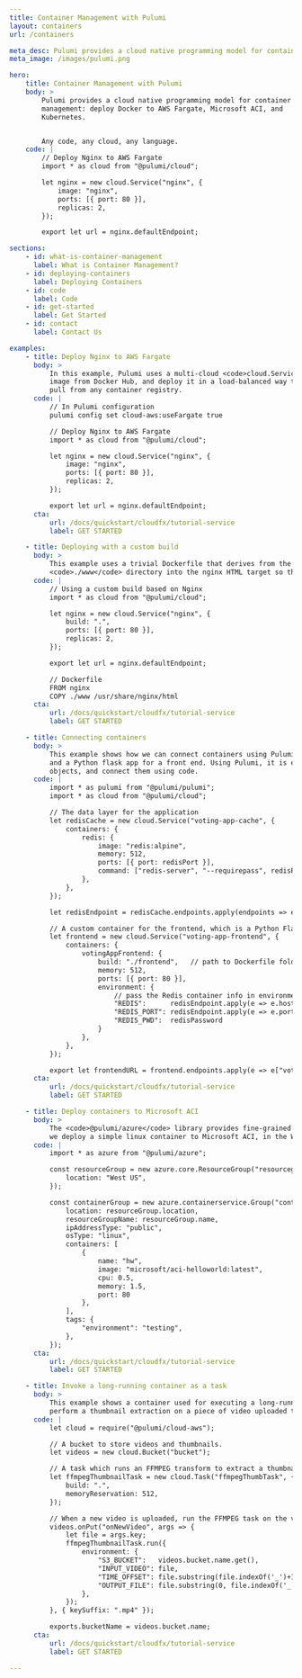 ```yaml
---
title: Container Management with Pulumi
layout: containers
url: /containers

meta_desc: Pulumi provides a cloud native programming model for container management. Any code, any cloud, any app.
meta_image: /images/pulumi.png

hero:
    title: Container Management with Pulumi
    body: >
        Pulumi provides a cloud native programming model for container
        management: deploy Docker to AWS Fargate, Microsoft ACI, and
        Kubernetes.


        Any code, any cloud, any language.
    code: |
        // Deploy Nginx to AWS Fargate
        import * as cloud from "@pulumi/cloud";

        let nginx = new cloud.Service("nginx", {
            image: "nginx",
            ports: [{ port: 80 }],
            replicas: 2,
        });

        export let url = nginx.defaultEndpoint;

sections:
    - id: what-is-container-management
      label: What is Container Management?
    - id: deploying-containers
      label: Deploying Containers
    - id: code
      label: Code
    - id: get-started
      label: Get Started
    - id: contact
      label: Contact Us

examples:
    - title: Deploy Nginx to AWS Fargate
      body: >
          In this example, Pulumi uses a multi-cloud <code>cloud.Service</code> object to pull the nginx
          image from Docker Hub, and deploy it in a load-balanced way to AWS Fargate. Pulumi can
          pull from any container registry.
      code: |
          // In Pulumi configuration
          pulumi config set cloud-aws:useFargate true

          // Deploy Nginx to AWS Fargate
          import * as cloud from "@pulumi/cloud";

          let nginx = new cloud.Service("nginx", {
              image: "nginx",
              ports: [{ port: 80 }],
              replicas: 2,
          });

          export let url = nginx.defaultEndpoint;
      cta:
          url: /docs/quickstart/cloudfx/tutorial-service
          label: GET STARTED

    - title: Deploying with a custom build
      body: >
          This example uses a trivial Dockerfile that derives from the <code>nginx</code> base image and copies the
          <code>./www</code> directory into the nginx HTML target so that it will be served up.
      code: |
          // Using a custom build based on Nginx
          import * as cloud from "@pulumi/cloud";

          let nginx = new cloud.Service("nginx", {
              build: ".",
              ports: [{ port: 80 }],
              replicas: 2,
          });

          export let url = nginx.defaultEndpoint;

          // Dockerfile
          FROM nginx
          COPY ./www /usr/share/nginx/html
      cta:
          url: /docs/quickstart/cloudfx/tutorial-service
          label: GET STARTED

    - title: Connecting containers
      body: >
          This example shows how we can connect containers using Pulumi &mdash; in this case Redis for a data store,
          and a Python flask app for a front end. Using Pulumi, it is easy to obtain a reference to the container
          objects, and connect them using code.
      code: |
          import * as pulumi from "@pulumi/pulumi";
          import * as cloud from "@pulumi/cloud";

          // The data layer for the application
          let redisCache = new cloud.Service("voting-app-cache", {
              containers: {
                  redis: {
                      image: "redis:alpine",
                      memory: 512,
                      ports: [{ port: redisPort }],
                      command: ["redis-server", "--requirepass", redisPassword],
                  },
              },
          });

          let redisEndpoint = redisCache.endpoints.apply(endpoints => endpoints.redis[redisPort]);

          // A custom container for the frontend, which is a Python Flask app
          let frontend = new cloud.Service("voting-app-frontend", {
              containers: {
                  votingAppFrontend: {
                      build: "./frontend",   // path to Dockerfile folder
                      memory: 512,
                      ports: [{ port: 80 }],
                      environment: {
                          // pass the Redis container info in environment variables
                          "REDIS":      redisEndpoint.apply(e => e.hostname),
                          "REDIS_PORT": redisEndpoint.apply(e => e.port.toString()),
                          "REDIS_PWD":  redisPassword
                      }
                  },
              },
          });

          export let frontendURL = frontend.endpoints.apply(e => e["votingAppFrontend"][80].hostname);
      cta:
          url: /docs/quickstart/cloudfx/tutorial-service
          label: GET STARTED

    - title: Deploy containers to Microsoft ACI
      body: >
          The <code>@pulumi/azure</code> library provides fine-grained control of Azure resources. In this example,
          we deploy a simple linux container to Microsoft ACI, in the West US zone.
      code: |
          import * as azure from "@pulumi/azure";

          const resourceGroup = new azure.core.ResourceGroup("resourcegroup", {
              location: "West US",
          });

          const containerGroup = new azure.containerservice.Group("containergroup", {
              location: resourceGroup.location,
              resourceGroupName: resourceGroup.name,
              ipAddressType: "public",
              osType: "linux",
              containers: [
                  {
                      name: "hw",
                      image: "microsoft/aci-helloworld:latest",
                      cpu: 0.5,
                      memory: 1.5,
                      port: 80
                  },
              ],
              tags: {
                  "environment": "testing",
              },
          });
      cta:
          url: /docs/quickstart/cloudfx/tutorial-service
          label: GET STARTED

    - title: Invoke a long-running container as a task
      body: >
          This example shows a container used for executing a long-running task. Here, we use a container to
          perform a thumbnail extraction on a piece of video uploaded to an S3 bucket.
      code: |
          let cloud = require("@pulumi/cloud-aws");

          // A bucket to store videos and thumbnails.
          let videos = new cloud.Bucket("bucket");

          // A task which runs an FFMPEG transform to extract a thumbnail image.
          let ffmpegThumbnailTask = new cloud.Task("ffmpegThumbTask", {
              build: ".",
              memoryReservation: 512,
          });

          // When a new video is uploaded, run the FFMPEG task on the video file.
          videos.onPut("onNewVideo", args => {
              let file = args.key;
              ffmpegThumbnailTask.run({
                  environment: {
                      "S3_BUCKET":   videos.bucket.name.get(),
                      "INPUT_VIDEO": file,
                      "TIME_OFFSET": file.substring(file.indexOf('_')+1, file.indexOf('.')).replace('-',':'),
                      "OUTPUT_FILE": file.substring(0, file.indexOf('_')) + '.jpg',
                  },
              });
          }, { keySuffix: ".mp4" });

          exports.bucketName = videos.bucket.name;
      cta:
          url: /docs/quickstart/cloudfx/tutorial-service
          label: GET STARTED

---
```

